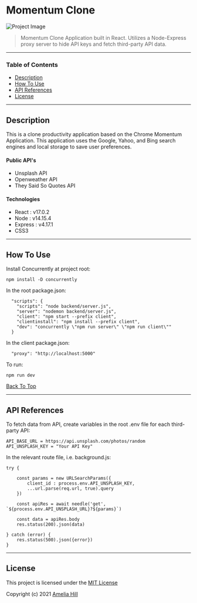 # Momentum Clone

![Project Image](spices.png)

> Momentum Clone Application built in React. Utilizes a Node-Express proxy server to hide API keys and fetch third-party API data.

---

### Table of Contents

- [Description](#description)
- [How To Use](#how-to-use)
- [API References](#references)
- [License](#license)

---

## Description

This is a clone productivity application based on the Chrome Momentum Application. This application uses the Google, Yahoo, and Bing search engines and local storage to save user preferences.

#### Public API's

- Unsplash API
- Openweather API
- They Said So Quotes API

#### Technologies

- React : v17.0.2
- Node : v14.15.4
- Express : v4.17.1
- CSS3

---

## How To Use

Install Concurrently at project root:

```
npm install -D concurrently
```

In the root package.json:

```
  "scripts": {
    "scripts": "node backend/server.js",
    "server": "nodemon backend/server.js",
    "client": "npm start --prefix client",
    "clientinstall": "npm install --prefix client",
    "dev": "concurrently \"npm run server\" \"npm run client\""
  }
```

In the client package.json:

```
  "proxy": "http://localhost:5000"
```

To run:

```
npm run dev
```

[Back To Top](#ultimate-herb-finder)

---

## API References

To fetch data from API, create variables in the root .env file for each third-party API:

```
API_BASE_URL = https://api.unsplash.com/photos/random
API_UNSPLASH_KEY = "Your API Key"
```

In the relevant route file, i.e. background.js:

```
try {

    const params = new URLSearchParams({
        client_id : process.env.API_UNSPLASH_KEY,
        ...url.parse(req.url, true).query
    })

    const apiRes = await needle('get', `${process.env.API_UNSPLASH_URL}?${params}`)

    const data = apiRes.body
    res.status(200).json(data)

} catch (error) {
    res.status(500).json({error})
}
```

---

## License

This project is licensed under the [MIT License](#LICENSE.txt)

Copyright (c) 2021 [Amelia Hill](#https://ameliahill.com)
